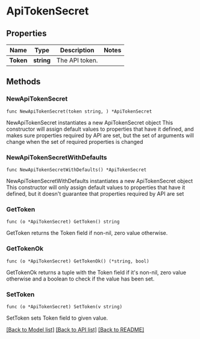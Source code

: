 # ApiTokenSecret

## Properties

Name | Type | Description | Notes
------------ | ------------- | ------------- | -------------
**Token** | **string** | The API token. | 

## Methods

### NewApiTokenSecret

`func NewApiTokenSecret(token string, ) *ApiTokenSecret`

NewApiTokenSecret instantiates a new ApiTokenSecret object
This constructor will assign default values to properties that have it defined,
and makes sure properties required by API are set, but the set of arguments
will change when the set of required properties is changed

### NewApiTokenSecretWithDefaults

`func NewApiTokenSecretWithDefaults() *ApiTokenSecret`

NewApiTokenSecretWithDefaults instantiates a new ApiTokenSecret object
This constructor will only assign default values to properties that have it defined,
but it doesn't guarantee that properties required by API are set

### GetToken

`func (o *ApiTokenSecret) GetToken() string`

GetToken returns the Token field if non-nil, zero value otherwise.

### GetTokenOk

`func (o *ApiTokenSecret) GetTokenOk() (*string, bool)`

GetTokenOk returns a tuple with the Token field if it's non-nil, zero value otherwise
and a boolean to check if the value has been set.

### SetToken

`func (o *ApiTokenSecret) SetToken(v string)`

SetToken sets Token field to given value.



[[Back to Model list]](../README.md#documentation-for-models) [[Back to API list]](../README.md#documentation-for-api-endpoints) [[Back to README]](../README.md)


